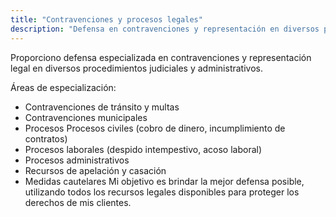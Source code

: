 ```yaml
---
title: "Contravenciones y procesos legales"
description: "Defensa en contravenciones y representación en diversos procesos judiciales."
---
```


Proporciono defensa especializada en contravenciones y representación legal en diversos procedimientos judiciales y administrativos.

Áreas de especialización:

- Contravenciones de tránsito y multas
- Contravenciones municipales
- Procesos Procesos civiles (cobro de dinero, incumplimiento de contratos)
- Procesos laborales (despido intempestivo, acoso laboral)
- Procesos administrativos
- Recursos de apelación y casación
- Medidas cautelares
  Mi objetivo es brindar la mejor defensa posible, utilizando todos los recursos legales disponibles para proteger los derechos de mis clientes.
